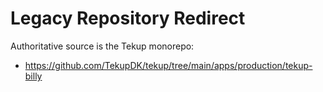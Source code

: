 # Legacy Repository Redirect

Authoritative source is the Tekup monorepo:
- https://github.com/TekupDK/tekup/tree/main/apps/production/tekup-billy
